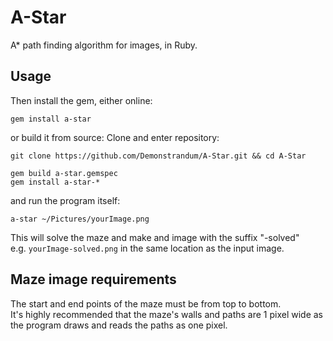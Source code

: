# A-Star

A* path finding algorithm for images, in Ruby.

## Usage
Then install the gem, either online:
```shell
gem install a-star
```
or build it from source:
Clone and enter repository:
```shell
git clone https://github.com/Demonstrandum/A-Star.git && cd A-Star
```
```shell
gem build a-star.gemspec
gem install a-star-*
```
and run the program itself:
```shell
a-star ~/Pictures/yourImage.png
```
This will solve the maze and make and image with the suffix "-solved"<br />
e.g. `yourImage-solved.png` in the same location as the input image.

## Maze image requirements
The start and end points of the maze must be from top to bottom. <br />
It's highly recommended that the maze's walls and paths are 1 pixel wide as the program draws and reads the paths as one pixel.  
